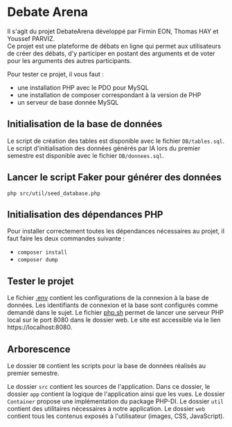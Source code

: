 # Debate Arena

Il s'agit du projet DebateArena développé par Firmin EON, Thomas HAY et Youssef PARVIZ.  
Ce projet est une plateforme de débats en ligne qui permet aux utilisateurs de créer des débats, d'y participer en postant des arguments et de voter pour les arguments des autres participants.

Pour tester ce projet, il vous faut :
- une installation PHP avec le PDO pour MySQL
- une installation de composer correspondant à la version de PHP
- un serveur de base donnée MySQL

## Initialisation de la base de données
Le script de création des tables est disponible avec le fichier `DB/tables.sql`.
Le script d'initialisation des données générés par IA lors du premier semestre est disponible avec le fichier `DB/donnees.sql`.

## Lancer le script Faker pour générer des données
 `php src/util/seed_database.php`

## Initialisation des dépendances PHP
Pour installer correctement toutes les dépendances nécessaires au projet, il faut faire les deux commandes suivante :
- `composer install`
- `composer dump`

## Tester le projet
Le fichier [.env](.env) contient les configurations de la connexion à la base de données. Les identifiants de connexion et la base sont configurés comme demandé dans le sujet.
Le fichier [php.sh](php.sh) permet de lancer une serveur PHP local sur le port 8080 dans le dossier web. Le site est accessible via le lien https://localhost:8080.

## Arborescence
Le dossier `DB` contient les scripts pour la base de données réalisés au premier semestre.

Le dossier `src` contient les sources de l'application. Dans ce dossier, le dossier `app` contient la logique de l'application ainsi que les vues. Le dossier `Container` propose une implémentation du package PHP-DI. Le dossier `util` contient des utilitaires nécessaires à notre application. Le dossier `web` contient tous les contenus exposés à l'utilisateur (images, CSS, JavaScript).
